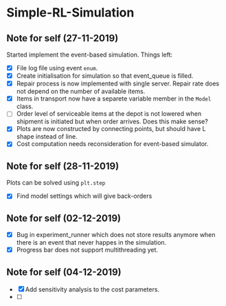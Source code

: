 # Simple-RL-Simulation

## Note for self (27-11-2019)

Started implement the event-based simulation. Things left:

- [x] File log file using event `enum`.
- [x] Create initialisation for simulation so that event_queue is filled.
- [x] Repair process is now implemented with single server. Repair rate does not depend on the number of available items.
- [x] Items in transport now have a separete variable member in the `Model` class.
- [ ] Order level of serviceable items at the depot is not lowered when shipment is initiated but when order arrives. Does this make sense?
- [x] Plots are now constructed by connecting points, but should have L shape instead of line.
- [x] Cost computation needs reconsideration for event-based simulator.

## Note for self (28-11-2019)

Plots can be solved using `plt.step`

- [x] Find model settings which will give back-orders

## Note for self (02-12-2019)

- [x] Bug in experiment_runner which does not store results anymore when there is an event that never happes in the simulation.
- [x] Progress bar does not support multithreading yet.

## Note for self (04-12-2019)

- [x] Add sensitivity analysis to the cost parameters.
- [ ] 
